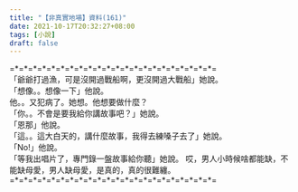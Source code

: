 ```yaml
---
title: "【非真實地場】資料(161)"
date: 2021-10-17T20:32:27+08:00
tags: [小說]
draft: false
---
```


=\*=\*=\*=\*=\*=\*=\*=\*=\*=\*=\*=\*=\*=\*=\*=\*=\*=\*=\*=\*=\*=\*=  
「爺爺打過漁，可是沒開過戰船啊，更沒開過大戰船」她說。   
「想像。。想像一下」他說。  
他。。又犯病了。她想。他想要做什麼？  
「你。。不會是要我給你講故事吧？」她說。    
「恩那」他說。       
「這。。這大白天的，講什麼故事，我得去練嗓子去了」她說。      
「No!」他說。    
「等我出唱片了，專門錄一盤故事給你聽」她說。
哎，男人小時候啥都能缺，不能缺母愛，男人缺母愛，是真的，真的很難纏。 
=\*=\*=\*=\*=\*=\*=\*=\*=\*=\*=\*=\*=\*=\*=\*=\*=\*=\*=\*=\*=\*=\*=  